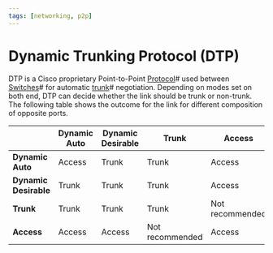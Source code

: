 ```yaml
---
tags: [networking, p2p]
---
```


# Dynamic Trunking Protocol (DTP)

DTP is a Cisco proprietary Point-to-Point [Protocol](202209302229.md)# used
between [Switches](202207051907.md)# for automatic [trunk](202212251342.md)#
negotiation. Depending on modes set on both end, DTP can decide whether the
link should be trunk or non-trunk. The following table shows the outcome for the
link for different composition of opposite ports.

|                       | Dynamic Auto | Dynamic Desirable | Trunk           | Access          |
| ---                   | ---          | ---               | ---             | ---             |
| **Dynamic Auto**      | Access       | Trunk             | Trunk           | Access          |
| **Dynamic Desirable** | Trunk        | Trunk             | Trunk           | Access          |
| **Trunk**             | Trunk        | Trunk             | Trunk           | Not recommended |
| **Access**            | Access       | Access            | Not recommended | Access          |
